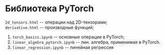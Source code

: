 # Библиотека PyTorch

`2d_tensors.html` -- операции над 2D-тензорами;      
`derivative.html` -- производные функций;   
1. `torch_basics.ipynb` -- основные операции в PyTorch;
2. `linear_algebra_pytorch.ipynb` -- лин. алгебра, применимая в PyTorch.    
3. `linear_regression.ipynb` -- линейная регрессия
